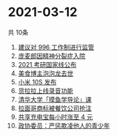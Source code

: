 # 2021-03-12
  共 10条

  <!-- BEGIN -->
  <!-- 最后更新时间:Fri Mar 12 2021 20:10:37 GMT+0000 (Coordinated Universal Time) -->
  1. [建议对 996 工作制进行监管](https://www.zhihu.com/search?q=996)
1. [庞麦郎因精神分裂症入院](https://www.zhihu.com/search?q=庞麦郎)
1. [2021 考研国家线公布](https://www.zhihu.com/search?q=考研国家线)
1. [美食博主泡泡龙去世](https://www.zhihu.com/search?q=泡泡龙)
1. [小米 10S 发布](https://www.zhihu.com/search?q=小米10s)
1. [货拉拉上线录音功能](https://www.zhihu.com/search?q=货拉拉)
1. [清华大学「摸鱼学导论」课](https://www.zhihu.com/search?q=摸鱼课)
1. [拉面哥商标被餐饮公司抢注](https://www.zhihu.com/search?q=拉面哥)
1. [共享充电宝每小时涨至 4 元](https://www.zhihu.com/search?q=共享充电宝)
1. [政协委员：严惩欺凌他人的青少年](https://www.zhihu.com/search?q=校园欺凌)
  <!-- END -->
  